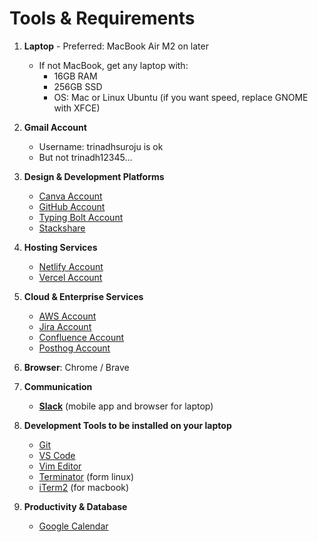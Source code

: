 # Tools & Requirements

1. **Laptop** - Preferred: MacBook Air M2 on later

   - If not MacBook, get any laptop with:
     - 16GB RAM
     - 256GB SSD
     - OS: Mac or Linux Ubuntu (if you want speed, replace GNOME with XFCE)

2. **Gmail Account**
   - Username: trinadhsuroju is ok
   - But not trinadh12345...
3. **Design & Development Platforms**
   - [Canva Account](https://www.canva.com/)
   - [GitHub Account](https://github.com/)
   - [Typing Bolt Account](https://typingbolt.com/)
   - [Stackshare](https://stackshare.io/)
4. **Hosting Services**
   - [Netlify Account](https://www.netlify.com/)
   - [Vercel Account](https://vercel.com/)
5. **Cloud & Enterprise Services**

   - [AWS Account](https://aws.amazon.com/)
   - [Jira Account](https://www.atlassian.com/software/jira)
   - [Confluence Account](https://www.atlassian.com/software/confluence)
   - [Posthog Account](https://posthog.com/)

6. **Browser**: Chrome / Brave
7. **Communication**
   - **[Slack](https://slack.com/)** (mobile app and browser for laptop)
8. **Development Tools to be installed on your laptop**
   - [Git](https://git-scm.com/)
   - [VS Code](https://code.visualstudio.com/)
   - [Vim Editor](https://www.vim.org/)
   - [Terminator](https://github.com/gnome-terminator/terminator/blob/master/INSTALL.md/) (form linux)
   - [iTerm2](https://iterm2.com/) (for macbook)
9. **Productivity & Database**
   - [Google Calendar](https://calendar.google.com/)
